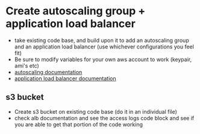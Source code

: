 # Create autoscaling group + application load balancer
- take existing code base, and build upon it to add an autoscaling group and an application load balancer (use whichever configurations you feel fit)
- Be sure to modify variables for your own aws account to work (keypair, ami's etc)
- [autoscaling documentation](https://registry.terraform.io/providers/hashicorp/aws/latest/docs/resources/autoscaling_group)
- [application load balancer documentation](https://registry.terraform.io/providers/hashicorp/aws/latest/docs/resources/lb)

## s3 bucket
- Create s3 bucket on existing code base (do it in an individual file)
- check alb documentation and see the access logs code block and see if you are able to get that portion of the code working

